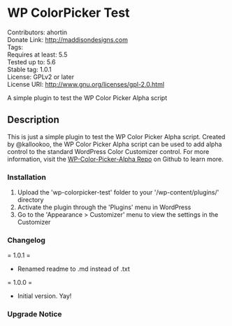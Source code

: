 # WP ColorPicker Test  
Contributors: ahortin  
Donate Link: http://maddisondesigns.com  
Tags:  
Requires at least: 5.5  
Tested up to: 5.6  
Stable tag: 1.0.1  
License: GPLv2 or later  
License URI: http://www.gnu.org/licenses/gpl-2.0.html  

A simple plugin to test the WP Color Picker Alpha script

## Description

This is just a simple plugin to test the WP Color Picker Alpha script. Created by @kallookoo, the WP Color Picker Alpha script can be used to add alpha control to the standard WordPress Color Customizer control. For more information, visit the [WP-Color-Picker-Alpha Repo](https://github.com/kallookoo/wp-color-picker-alpha) on Github to learn more.


### Installation

1. Upload the 'wp-colorpicker-test' folder to your '/wp-content/plugins/' directory
2. Activate the plugin through the 'Plugins' menu in WordPress
3. Go to the 'Appearance > Customizer' menu to view the settings in the Customizer


### Changelog

= 1.0.1 =  
- Renamed readme to .md instead of .txt

= 1.0.0 =  
- Initial version. Yay!


### Upgrade Notice
